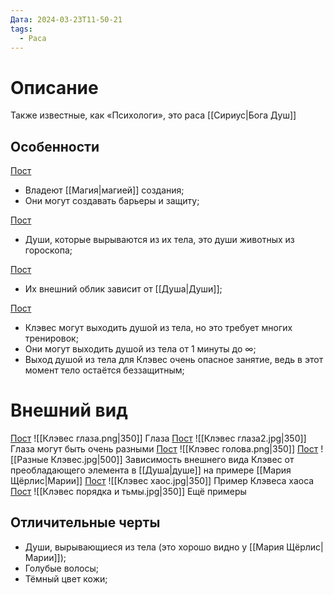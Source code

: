 ```yaml
---
Дата: 2024-03-23T11-50-21
tags:
  - Раса
---
```

# Описание
Также известные, как «Психологи», это раса [[Сириус|Бога Душ]]
## Особенности
[Пост](https://vk.com/wall-159799193_8313)
- Владеют [[Магия|магией]] создания;
- Они могут создавать барьеры и защиту;

[Пост](https://vk.com/wall-208978263_12585)
- Души, которые вырываются из их тела, это души животных из гороскопа;

[Пост](https://vk.com/wall-208978263_10750)
- Их внешний облик зависит от [[Душа|Души]];

[Пост](https://vk.com/wall-208978263_14927)
- Клэвес могут выходить душой из тела, но это требует многих тренировок;
- Они могут выходить душой из тела от 1 минуты до ∞;
- Выход душой из тела для Клэвес очень опасное занятие, ведь в этот момент тело остаётся беззащитным;
# Внешний вид
[Пост](https://vk.com/wall-159799193_6177)
![[Клэвес глаза.png|350]]
Глаза
[Пост](https://vk.com/wall-159799193_8933)
![[Клэвес глаза2.jpg|350]]
Глаза могут быть очень разными
[Пост](https://vk.com/wall-159799193_8024)
![[Клэвес голова.png|350]]
[Пост](https://vk.com/wall-208978263_10853)
![[Разные Клэвес.jpg|500]]
Зависимость внешнего вида Клэвес от преобладающего элемента в [[Душа|душе]] на примере [[Мария Щёрлис|Марии]]
[Пост](https://vk.com/wall-208978263_11564)
![[Клэвес хаос.jpg|350]]
Пример Клэвеса хаоса
[Пост](https://vk.com/wall-208978263_13680)
![[Клэвес порядка и тьмы.jpg|350]]
Ещё примеры

## Отличительные черты
- Души, вырывающиеся из тела (это хорошо видно у [[Мария Щёрлис|Марии]]);
- Голубые волосы;
- Тёмный цвет кожи;
